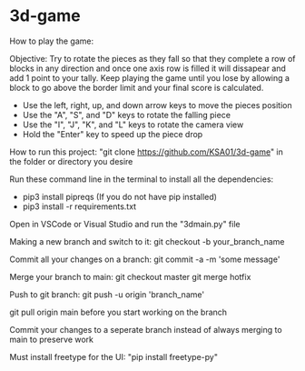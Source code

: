 # 3d-game

How to play the game:

Objective: Try to rotate the pieces as they fall so that they complete a row of blocks in any direction and once one axis row is filled it will dissapear and add 1 point to your tally. Keep playing the game until you lose by allowing a block to go above the border limit and your final score is calculated.

- Use the left, right, up, and down arrow keys to move the pieces position
- Use the "A", "S", and "D" keys to rotate the falling piece
- Use the "I", "J", "K", and "L" keys to rotate the camera view
- Hold the "Enter" key to speed up the piece drop

How to run this project:
"git clone https://github.com/KSA01/3d-game" in the folder or directory you desire

Run these command line in the terminal to install all the dependencies:
- pip3 install pipreqs (If you do not have pip installed)
- pip3 install -r requirements.txt

Open in VSCode or Visual Studio and run the "3dmain.py" file


Making a new branch and switch to it: git checkout -b your_branch_name

Commit all your changes on a branch: git commit -a -m 'some message'

Merge your branch to main: git checkout master git merge hotfix

Push to git branch: git push -u origin 'branch_name'

git pull origin main before you start working on the branch

Commit your changes to a seperate branch instead of always merging to main to preserve work

Must install freetype for the UI: "pip install freetype-py"

